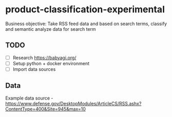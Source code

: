 # product-classification-experimental

Business objective: Take RSS feed data and based on search terms, classify and semantic analyze data for search term

## TODO
- [ ] Research https://babyagi.org/
- [ ] Setup python + docker environment
- [ ] Import data sources

## Data 

Example data source - https://www.defense.gov/DesktopModules/ArticleCS/RSS.ashx?ContentType=400&Site=945&max=10 

